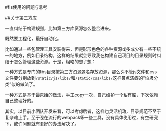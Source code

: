 #fis使用的问题与思考

##关于第三方库

一直纠结于构建规则，比如第三方库资源怎么整合进来。

既然要工程化，最好自动化。

比如通过一些包管理工具安装得来，但是形形色色的各种资源或多或少有一些不统一的地方，例如目录结构。这样的结果就会导致我在构建自己项目的目录规则时纠结于怎么管理这些资源。于是，粗略的想了想：

一种方式是专门的libs目录按第三方资源包名存放资源，那么久不管js文件和css文件要分别放到`/static/js/libs/`和`/static/css/libs/`这样带点洁癖的“垃圾分类”似的做法了。

一种方式是基于最原始的做法，手工copy一次，自己维护一个私有库，下次依赖自己整理好的。

其实，以目前小团队开发来看，可以考虑后者，这样也灵活机动，目录规范不至于复杂难上手。至于现在流行的webpack等一些工具，没有具体使用过，有空研究下，或许问题就有更好的办法解决了。
